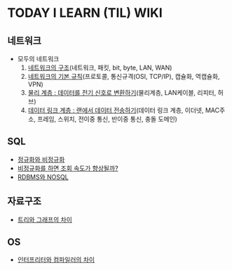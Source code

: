 # TODAY I LEARN (TIL) WIKI
 
## 네트워크

- 모두의 네트워크
  1. [네트워크의 구조](https://github.com/insun-kang/TIL/blob/main/%EB%84%A4%ED%8A%B8%EC%9B%8C%ED%81%AC/%EB%84%A4%ED%8A%B8%EC%9B%8C%ED%81%AC%EC%9D%98%20%EA%B5%AC%EC%A1%B0.md)(네트워크, 패킷, bit, byte, LAN, WAN)
  2. [네트워크의 기본 규칙](https://github.com/insun-kang/TIL/blob/main/%EB%84%A4%ED%8A%B8%EC%9B%8C%ED%81%AC/%EB%84%A4%ED%8A%B8%EC%9B%8C%ED%81%AC%EC%9D%98%20%EA%B8%B0%EB%B3%B8%20%EA%B7%9C%EC%B9%99.md)(프로토콜, 통신규격(OSI, TCP/IP), 캡슐화, 역캡슐화, VPN)
  3. [물리 계층 : 데이터를 전기 신호로 변환하기](https://github.com/insun-kang/TIL/blob/main/%EB%84%A4%ED%8A%B8%EC%9B%8C%ED%81%AC/%EB%AC%BC%EB%A6%AC%EA%B3%84%EC%B8%B5.md)(물리계층, LAN케이블, 리피터, 허브)
  4. [데이터 링크 계층 : 랜에서 데이터 전송하기](https://github.com/insun-kang/TIL/blob/main/%EB%84%A4%ED%8A%B8%EC%9B%8C%ED%81%AC/%EB%8D%B0%EC%9D%B4%ED%84%B0%20%EB%A7%81%ED%81%AC%20%EA%B3%84%EC%B8%B5.md)(데이터 링크 계층, 이더넷, MAC주소, 프레임, 스위치, 전이중 통신, 반이중 통신, 충돌 도메인)

## SQL

- [정규화와 비정규화](https://github.com/insun-kang/TIL/blob/main/SQL/%EC%A0%95%EA%B7%9C%ED%99%94%EC%99%80%20%EB%B9%84%EC%A0%95%EA%B7%9C%ED%99%94.md)
- [비정규화를 하면 조회 속도가 향상될까?](https://github.com/insun-kang/TIL/blob/main/SQL/%EB%B9%84%EC%A0%95%EA%B7%9C%ED%99%94%EB%A5%BC%20%ED%95%98%EB%A9%B4%20%EC%A1%B0%ED%9A%8C%20%EC%86%8D%EB%8F%84%EA%B0%80%20%ED%96%A5%EC%83%81%EB%90%A0%EA%B9%8C.md)
- [RDBMS와 NOSQL]()

## 자료구조

- [트리와 그래프의 차이](https://github.com/insun-kang/TIL/blob/main/%EC%9E%90%EB%A3%8C%EA%B5%AC%EC%A1%B0/%ED%8A%B8%EB%A6%AC%EC%99%80%20%EA%B7%B8%EB%9E%98%ED%94%84%EC%9D%98%20%EC%B0%A8%EC%9D%B4.md)

## OS

- [인터프리터와 컴파일러의 차이](https://github.com/insun-kang/TIL/blob/main/OS/%EC%9D%B8%ED%84%B0%ED%94%84%EB%A6%AC%ED%84%B0%EC%99%80%20%EC%BB%B4%ED%8C%8C%EC%9D%BC%EB%9F%AC%EC%9D%98%20%EC%B0%A8%EC%9D%B4.md)
